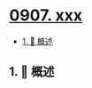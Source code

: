 # [0907. xxx](https://github.com/Tdahuyou/TNotes.leetcode/tree/main/notes/0907.%20xxx)

<!-- region:toc -->

- [1. 📝 概述](#1--概述)

<!-- endregion:toc -->

## 1. 📝 概述
